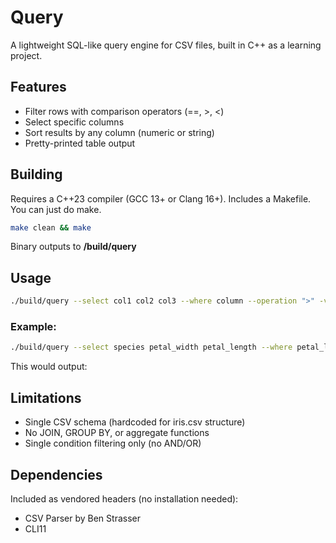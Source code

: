 # Query
A lightweight SQL-like query engine for CSV files, built in C++ as a learning project.

## Features
- Filter rows with comparison operators (==, >, <)
- Select specific columns
- Sort results by any column (numeric or string)
- Pretty-printed table output

## Building
Requires a C++23 compiler (GCC 13+ or Clang 16+).
Includes a Makefile. You can just do make.
```bash
make clean && make
```
Binary outputs to **/build/query**

## Usage
```bash 
./build/query --select col1 col2 col3 --where column --operation ">" -v value --sort column
```

### Example:
```bash 
./build/query --select species petal_width petal_length --where petal_length --operation ">" -v 6.0 --sort species
```

This would output:

## Limitations
- Single CSV schema (hardcoded for iris.csv structure)
- No JOIN, GROUP BY, or aggregate functions
- Single condition filtering only (no AND/OR)

## Dependencies
Included as vendored headers (no installation needed):
- CSV Parser by Ben Strasser
- CLI11
